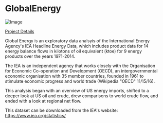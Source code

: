 # GlobalEnergy

![Image](https://cloud.githubusercontent.com/assets/19956669/23389543/7c3e3238-fd1d-11e6-91d2-2e64fca30320.jpeg)

[Project Details](https://siokcronin.github.io/global_energy/EnergyAnalysis.html)

Global Energy is an exploratory data analsyis of the International Energy Agency's IEA Headline Energy Data, which includes product data for 14 energy balance flows in kilotons of oil equivalent (ktoe) for 9 energy products over the years 1971-2014.

The IEA is an independent agency that works closely with the Organisation for Economic Co-operation and Development (OECD), an intergovernmental economic organisation with 35 member countries, founded in 1961 to stimulate economic progress and world trade (Wikipedia "OECD" 11/15/16).

This analysis began with an overview of US energy imports, shifted to a deeper look at US oil and crude, drew comparisons to world crude flow, and ended with a look at regional net flow.

This dataset can be downloaded from the IEA's website: https://www.iea.org/statistics/
